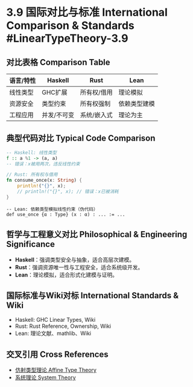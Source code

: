 # 3.9 国际对比与标准 International Comparison & Standards #LinearTypeTheory-3.9

## 对比表格 Comparison Table

| 语言/特性 | Haskell | Rust | Lean |
|-----------|---------|------|------|
| 线性类型  | GHC扩展 | 所有权/借用 | 理论模拟 |
| 资源安全  | 类型约束 | 所有权强制 | 依赖类型建模 |
| 工程应用  | 并发/不可变 | 系统/嵌入式 | 理论为主 |

## 典型代码对比 Typical Code Comparison

```haskell
-- Haskell: 线性类型
f :: a %1 -> (a, a)
-- 错误：x被用两次，违反线性约束
```

```rust
// Rust: 所有权与借用
fn consume_once(x: String) {
    println!("{}", x);
    // println!("{}", x); // 错误：x已被消耗
}
```

```lean
-- Lean: 依赖类型模拟线性约束（伪代码）
def use_once {α : Type} (x : α) : ... := ...
```

## 哲学与工程意义对比 Philosophical & Engineering Significance

- **Haskell**：强调类型安全与抽象，适合高层次建模。
- **Rust**：强调资源唯一性与工程安全，适合系统级开发。
- **Lean**：理论模拟，适合形式化建模与证明。

## 国际标准与Wiki对标 International Standards & Wiki

- Haskell: GHC Linear Types, Wiki
- Rust: Rust Reference, Ownership, Wiki
- Lean: 理论文献、mathlib、Wiki

## 交叉引用 Cross References

- [仿射类型理论 Affine Type Theory](../AffineTypeTheory/README.md)
- [系统理论 System Theory](../SystemTheory/README.md)
